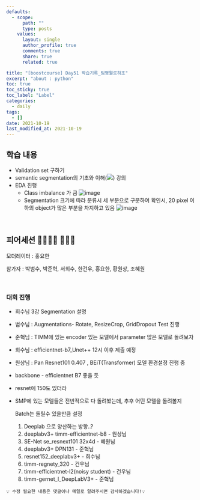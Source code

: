 ```yaml
---
defaults:
  - scope:
      path: ""
      type: posts
    values:
      layout: single
      author_profile: true
      comments: true
      share: true
      related: true

title: "[boostcourse] Day51 학습기록_팀명뭘로하조"
excerpt: "about : python"
toc: true
toc_sticky: true
toc_label: "Label"
categories:
  - daily
tags:
  - []
date: 2021-10-19
last_modified_at: 2021-10-19
---
```


## 학습 내용

- Validation set 구하기
- semantic segmentation의 기초와 이해(<a href="https://hongsusoo.github.io/ai/seg_fcn"><img src="https://img.shields.io/badge/-FCN-red"/></a>) 강의
- EDA 진행 
  - Class imbalance 가 큼
![image](https://user-images.githubusercontent.com/77658029/139706482-87ad383c-86a7-46ac-b375-404b98d7e1de.png)
  - Segmentation 크기에 따라 분류시 세 부분으로 구분하여 확인시, 20 pixel 이하의 object가 많은 부분을 차지하고 있음
![image](https://user-images.githubusercontent.com/77658029/139706966-88aebf9a-1caa-4852-b039-6b051de234ea.png)

<br>

## 피어세션 👨‍👨‍👦‍👦 👨‍👨‍👦

모더레이터 : 홍요한

참가자 : 박범수, 박준혁, 서희수, 한건우, 홍요한, 황원상, 조혜원

<br>

### 대회 진행

- 희수님 3강 Segmentation 설명 
- 범수님 : Augmentations- Rotate, ResizeCrop, GridDropout Test 진행
- 준혁님 : TIMM에 있는 encoder 있는 모델에서 parameter 많은 모델로 돌려보자
- 희수님 : efficientnet-b7_Unet++ 12시 이후 제출 예정
- 원상님 : Pan Resnet101 0.407 , BEiT(Transformer) 모델 환경설정 진행 중
- backbone - efficientnet B7 좋을 듯
- resnet에 150도 있더라
- SMP에 있는 모델들은 전반적으로 다 돌려봤는데,  추후 어떤 모델을 돌려볼지
    
    Batch는 돌릴수 있을만큼 설정
    
    1. Deeplab 으로 양산하는 방향..?
    2. deeplabv3+ timm-efficientnet-b8 - 원상님
    3. SE-Net  se_resnext101 32x4d - 혜원님
    4. deeplabv3+ DPN131 - 준혁님
    5. resnet152_deeplabv3+ - 희수님
    6. timm-regnety_320 - 건우님
    7. timm-efficientnet-l2(noisy student) - 건우님
    8. timm-gernet_l_DeepLabV3+ - 준혁님

```
💡 수정 필요한 내용은 댓글이나 메일로 알려주시면 감사하겠습니다!💡 
```
